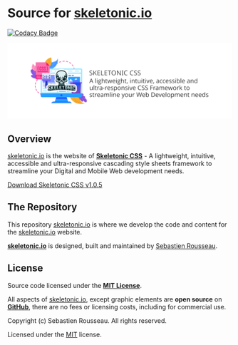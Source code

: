 # Source for [skeletonic.io](https://skeletonic.io)

[![Codacy Badge](https://api.codacy.com/project/badge/Grade/7df45f6a0c3b49d283ef64d9944ab7ce)](https://app.codacy.com/gh/sebastienrousseau/skeletonic.io?utm_source=github.com&utm_medium=referral&utm_content=sebastienrousseau/skeletonic.io&utm_campaign=Badge_Grade_Settings)

![alt text][logo]

[logo]: ./source/assets/images/icons/skeletonic-banner.min.svg "Skeletonic Banner"

## Overview

[skeletonic.io](https://skeletonic.io) is the website of **[Skeletonic CSS](https://github.com/sebastienrousseau/skeletonic)** - A lightweight, intuitive, accessible and ultra-responsive cascading style sheets framework to streamline your Digital and Mobile Web development needs.

[Download Skeletonic CSS v1.0.5](https://github.com/sebastienrousseau/skeletonic/archive/v1.0.5.zip)

## The Repository

This repository [skeletonic.io](https://github.com/sebastienrousseau/skeletonic.io) is where we develop the code and content for the [skeletonic.io](https://skeletonic.io) website.

**[skeletonic.io](https://github.com/sebastienrousseau/skeletonic.io)** is designed, built and maintained by [Sebastien Rousseau](https://github.com/sebastienrousseau).

## License

Source code licensed under the **[MIT License](https://opensource.org/licenses/MIT)**.

All aspects of [skeletonic.io](https://skeletonic.io), except graphic elements are **open source** on **[GitHub](https://github.com/sebastienrousseau/skeletonic.io/)**, there are no fees or licensing costs, including for commercial use.

Copyright (c) Sebastien Rousseau. All rights reserved.

Licensed under the [MIT](LICENSE) license.
